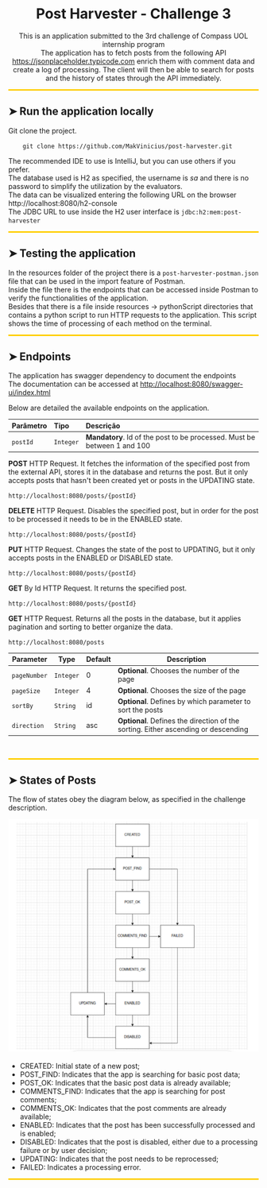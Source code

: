 <h1 align="center">Post Harvester - Challenge 3</h1>

<p align="center">
    This is an application submitted to the 3rd challenge of Compass UOL internship program</br>
    The application has to fetch posts from the following API <a href="https://jsonplaceholder.typicode.com">https://jsonplaceholder.typicode.com</a> enrich them with comment data and create a log of processing. The client will then be able to search for posts and the history of states through the API immediately.</br> 
</p>

<hr style="height:3px; border:none; color:#FFCE00; background-color:#FFCE00;" class="horizontal-line"/>

## ➤ Run the application locally

Git clone the project.<br/>
```
    git clone https://github.com/MakVinicius/post-harvester.git
```
The recommended IDE to use is IntelliJ, but you can use others if you prefer. <br/>
The database used is H2 as specified, the username is <i>sa</i> and there is no password to simplify the utilization by the evaluators.<br/>
The data can be visualized entering the following URL on the browser <a>http://localhost:8080/h2-console </a><br/>
The JDBC URL to use inside the H2 user interface is ```jdbc:h2:mem:post-harvester```

<hr style="height:3px; border:none; color:#FFCE00; background-color:#FFCE00;" class="horizontal-line"/>

## ➤ Testing the application

In the resources folder of the project there is a ```post-harvester-postman.json``` file that can be used in the import feature of Postman.<br/>
Inside the file there is the endpoints that can be accessed inside Postman to verify the functionalities of the application.<br/>
Besides that there is a file inside resources -> pythonScript directories that contains a python script to run HTTP requests to the application. This script shows the time of processing of each method on the terminal.


<hr style="height:3px; border:none; color:#FFCE00; background-color:#FFCE00;" class="horizontal-line"/>

## ➤ Endpoints

<p>
    The application has swagger dependency to document the endpoints<br/>
    The documentation can be accessed at <a href="http://localhost:8080/swagger-ui/index.html">http://localhost:8080/swagger-ui/index.html </a>
</p>
<p>Below are detailed the available endpoints on the application.</p>


| Parâmetro  | Tipo      | Descrição                                                                |
|:-----------|:----------|:-------------------------------------------------------------------------|
| `postId`   | `Integer` | **Mandatory**. Id of the post to be processed. Must be between 1 and 100 |

<p><b>POST</b> HTTP Request. It fetches the information of the specified post from the external API, stores it in the database and returns the post. But it only accepts posts that hasn't been created yet or posts in the UPDATING state.</p>

```
http://localhost:8080/posts/{postId}
```

<p><b>DELETE</b> HTTP Request. Disables the specified post, but in order for the post to be processed it needs to be in the ENABLED state.</p>

```
http://localhost:8080/posts/{postId}
```

<p><b>PUT</b> HTTP Request. Changes the state of the post to UPDATING, but it only accepts posts in the ENABLED or DISABLED state.</p>

```
http://localhost:8080/posts/{postId}
```

<p><b>GET</b> By Id HTTP Request. It returns the specified post.</p>

```
http://localhost:8080/posts/{postId}
```

<p><b>GET</b> HTTP Request. Returns all the posts in the database, but it applies pagination and sorting to better organize the data.</p>

```
http://localhost:8080/posts
```

| Parameter    | Type      | Default | Description                                                                        |
|--------------|-----------|---------|------------------------------------------------------------------------------------|
| `pageNumber` | `Integer` | 0       | **Optional**. Chooses the number of the page                                       |
| `pageSize`   | `Integer` | 4       | **Optional**. Chooses the size of the page                                         |
| `sortBy`     | `String`  | id      | **Optional**. Defines by which parameter to sort the posts                         |
| `direction`  | `String`  | asc     | **Optional**. Defines the direction of the sorting. Either ascending or descending |

<br/>
<hr style="height:3px; border:none; color:#FFCE00; background-color:#FFCE00;" class="horizontal-line"/>

## ➤ States of Posts

<p>
    The flow of states obey the diagram below, as specified in the challenge description.
</p>

<img class="flow" src="src/main/resources/images/flow.png" title="Flow of states" alt="Flow of states">

<br>
<br>
<ul style="margin:auto;">
    <li>CREATED: Initial state of a new post;</li>
    <li>POST_FIND: Indicates that the app is searching for basic post data;</li>
    <li>POST_OK: Indicates that the basic post data is already available;</li>
    <li>COMMENTS_FIND: Indicates that the app is searching for post comments;</li>
    <li>COMMENTS_OK: Indicates that the post comments are already available;</li>
    <li>ENABLED: Indicates that the post has been successfully processed and is enabled;</li>
    <li>DISABLED: Indicates that the post is disabled, either due to a processing failure or by user decision;</li>
    <li>UPDATING: Indicates that the post needs to be reprocessed;</li>
    <li>FAILED: Indicates a processing error.</li>
</ul>

<hr style="height:3px; border:none; color:#FFCE00; background-color:#FFCE00;" class="horizontal-line"/>